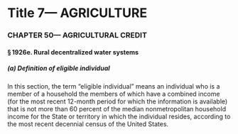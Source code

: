 
# Title 7— AGRICULTURE
### CHAPTER 50— AGRICULTURAL CREDIT
#### § 1926e. Rural decentralized water systems
##### (a) Definition of eligible individual

In this section, the term “eligible individual” means an individual who is a member of a household the members of which have a combined income (for the most recent 12-month period for which the information is available) that is not more than 60 percent of the median nonmetropolitan household income for the State or territory in which the individual resides, according to the most recent decennial census of the United States.
